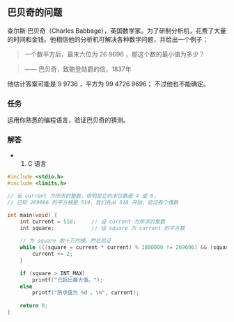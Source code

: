 ## 巴贝奇的问题

查尔斯·巴贝奇（Charles Babbage），英国数学家。为了研制分析机，花费了大量的时间和金钱。他相信他的分析机可解决各种数学问题，并给出一个例子：

> 一个数平方后，最末六位为 26 9696 ，那这个数的最小值为多少？

>	—— 巴贝奇，致鲍登勋爵的信，1837年

他估计答案可能是 9 9736 ，平方为 99 4726 9696； 不过他也不能确定。

### 任务

运用你熟悉的编程语言，验证巴贝奇的猜测。


### 解答

- 1. C 语言

```c
#include <stdio.h>
#include <limits.h>

// 设 current 为所求的整数，很明显它的末位数是 4 或 6，
// 已知 269696 的平方根是 519，我们先从 518 开始，验证各个偶数 

int main(void) {
	int current = 518;     // 设 current 为所求的整数                              
	int square;            // 设 square 为 current 的平方数
 
	// 为 square 取十万的模，然后验证
	while (((square = current * current) % 1000000 != 269696) && (square < INT_MAX)) {
		current += 2; 
	}
 
	if (square > INT_MAX)
	    printf("已超出最大值。");
	else		   
	    printf("所求值为 %d 。\n", current);
  
	return 0;
}
```

